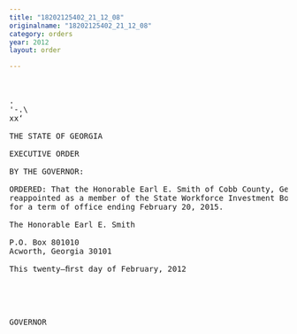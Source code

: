 ```yaml
---
title: "18202125402_21_12_08"
originalname: "18202125402_21_12_08"
category: orders
year: 2012
layout: order

---
```

<pre>
 

.
'-.\
xx‘

THE STATE OF GEORGIA

EXECUTIVE ORDER

BY THE GOVERNOR:

ORDERED: That the Honorable Earl E. Smith of Cobb County, Georgia, is
reappointed as a member of the State Workforce Investment Board,
for a term of office ending February 20, 2015.

The Honorable Earl E. Smith

P.O. Box 801010
Acworth, Georgia 30101

This twenty—ﬁrst day of February, 2012

   

  

GOVERNOR

</pre>

